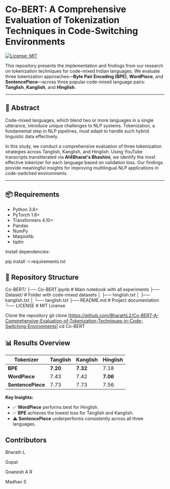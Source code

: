 # Co-BERT: A Comprehensive Evaluation of Tokenization Techniques in Code-Switching Environments

[![License: MIT](https://img.shields.io/badge/License-MIT-yellow.svg)](https://opensource.org/licenses/MIT)

This repository presents the implementation and findings from our research on tokenization techniques for code-mixed Indian languages. We evaluate three tokenization approaches—**Byte Pair Encoding (BPE)**, **WordPiece**, and **SentencePiece**—across three popular code-mixed language pairs: **Tanglish**, **Kanglish**, and **Hinglish**.

---

## 📄 Abstract

Code-mixed languages, which blend two or more languages in a single utterance, introduce unique challenges to NLP systems. Tokenization, a fundamental step in NLP pipelines, must adapt to handle such hybrid linguistic data effectively.

In this study, we conduct a comprehensive evaluation of three tokenization strategies across Tanglish, Kanglish, and Hinglish. Using YouTube transcripts transliterated via **AI4Bharat's Bhashini**, we identify the most effective tokenizer for each language based on validation loss. Our findings provide meaningful insights for improving multilingual NLP applications in code-switched environments.

---

## 📦 Requirements

- Python 3.8+
- PyTorch 1.8+
- Transformers 4.10+
- Pandas
- NumPy
- Matplotlib
- tqdm

Install dependencies:

pip install -r requirements.txt

## 📁 Repository Structure

Co-BERT/
├── Co-BERT.ipynb # Main notebook with all experiments
├── Dataset/ # Folder with code-mixed datasets
│ ├── hinglish.txt
│ ├── kanglish.txt
│ └── tanglish.txt
├── README.md # Project documentation
└── LICENSE # MIT License




Clone the repository
git clone [https://github.com/BharathL2/Co-BERT-A-Comprehensive-Evaluation-of-Tokenization-Techniques-in-Code-Switching-Environments]
cd Co-BERT

## 📊 Results Overview

| Tokenizer      | Tanglish | Kanglish | Hinglish |
|----------------|----------|----------|----------|
| **BPE**        | **7.20** | **7.32** | 7.18     |
| **WordPiece**  | 7.43     | 7.42     | **7.06** |
| **SentencePiece** | 7.73  | 7.73     | 7.56     |

**Key Insights:**

- ✅ **WordPiece** performs best for Hinglish.
- ✅ **BPE** achieves the lowest loss for Tanglish and Kanglish.
- ⚠️ **SentencePiece** underperforms consistently across all three languages.

## Contributors
Bharath L

Gopal

Gnanesh A R

Madhan S



